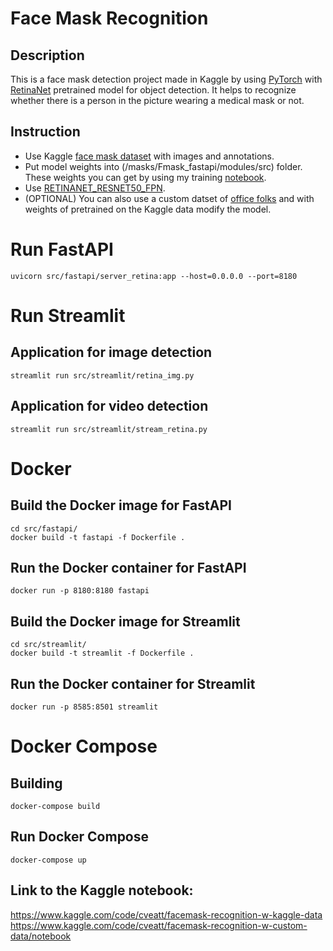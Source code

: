 # Face Mask Recognition
## Description
This is a face mask detection project made in Kaggle by using [PyTorch](https://pytorch.org) with [RetinaNet](https://pytorch.org/vision/main/models/retinanet.html) pretrained model for object detection. It helps to recognize whether there is a person in the picture wearing a medical mask or not. 
## Instruction
+ Use Kaggle [face mask dataset](https://www.kaggle.com/datasets/andrewmvd/face-mask-detection) with images and annotations.
+ Put model weights into (/masks/Fmask_fastapi/modules/src) folder. These weights you can get by using my training [notebook](https://www.kaggle.com/code/cveatt/facemask-recognition-w-kaggle-data).
+ Use [RETINANET_RESNET50_FPN](https://pytorch.org/vision/main/models/generated/torchvision.models.detection).
+ (OPTIONAL) You can also use a custom datset of [office folks](https://www.kaggle.com/datasets/cveatt/office-masks) and with weights of pretrained on the Kaggle data modify the model.

# Run FastAPI
```
uvicorn src/fastapi/server_retina:app --host=0.0.0.0 --port=8180
```
# Run Streamlit
## Application for image detection
```
streamlit run src/streamlit/retina_img.py
```
## Application for video detection
```
streamlit run src/streamlit/stream_retina.py
```
# Docker
## Build the Docker image for FastAPI 
```
cd src/fastapi/
docker build -t fastapi -f Dockerfile .
```
## Run the Docker container for FastAPI
```
docker run -p 8180:8180 fastapi
```
## Build the Docker image for Streamlit
```
cd src/streamlit/
docker build -t streamlit -f Dockerfile .
```
## Run the Docker container for Streamlit
```
docker run -p 8585:8501 streamlit
```
# Docker Compose
## Building
```
docker-compose build
``` 
## Run Docker Compose
```
docker-compose up
```
## Link to the Kaggle notebook:
https://www.kaggle.com/code/cveatt/facemask-recognition-w-kaggle-data
https://www.kaggle.com/code/cveatt/facemask-recognition-w-custom-data/notebook
